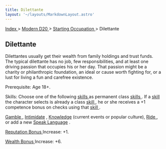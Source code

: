 ```yaml
---
title: Dilettante
layout: '~/layouts/MarkdownLayout.astro'
---
```


[ Index ](/) > [ Modern D20 ](/modern.d20.srd) > [ Starting Occupation ](/modern.d20.srd/starting.occupation) > Dilettante

##  Dilettante

Dilettantes usually get their wealth from family holdings and trust funds. The
typical dilettante has no job, few re­sponsibilities, and at least one driving
passion that ­occupies his or her day. That passion might be a charity or
philanthropic foundation, an ideal or cause worth fighting for, or a lust for
living a fun and carefree existence.

Prerequisite: Age 18+.

Skills: Choose one of the following [ skills ](/modern.d20.srd/skills)
as permanent class [ skills ](/modern.d20.srd/skills) . If a [ skill](/modern.d20.srd/skills) the character selects is already a class [skill ](/modern.d20.srd/skills) , he or she receives a +1 competence
bonus on checks using that [ skill ](/modern.d20.srd/skills) .

[ Gamble ](/modern.d20.srd/skills/gamble) , [ Intimidate](/modern.d20.srd/skills/intimidate) , [ Knowledge](/modern.d20.srd/skills/knowledge) (current events or popular culture), [Ride ](/modern.d20.srd/skills/ride) , or add a new [ Speak Language](/modern.d20.srd/skills/speak.language) .

[ Reputation Bonus ](/modern.d20.srd/reputation) Increase: +1.

[ Wealth Bonus ](/modern.d20.srd/wealth/wealth.bonus) Increase: +6.

